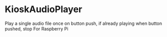 # KioskAudioPlayer
Play a single audio file once on button push, if already playing when button pushed, stop  For Raspberry Pi
